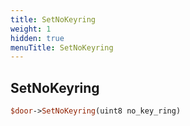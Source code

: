 ```yaml
---
title: SetNoKeyring
weight: 1
hidden: true
menuTitle: SetNoKeyring
---
```

## SetNoKeyring
```perl
$door->SetNoKeyring(uint8 no_key_ring)
```